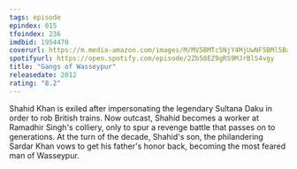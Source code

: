 ```yaml
---
tags: episode
epindex: 015
tfoindex: 236
imdbid: 1954470
coverurl: https://m.media-amazon.com/images/M/MV5BMTc5NjY4MjUwNF5BMl5BanBnXkFtZTgwODM3NzM5MzE@._V1_SY300_CR0,0,202,300_.jpg
spotifyurl: https://open.spotify.com/episode/2Zb58EZ9gRS9MJrBlS4vgy
title: "Gangs of Wasseypur"
releasedate: 2012
rating: "8.2"
---
```


Shahid Khan is exiled after impersonating the legendary Sultana Daku in order to rob British trains. Now outcast, Shahid becomes a worker at Ramadhir Singh's colliery, only to spur a revenge battle that passes on to generations. At the turn of the decade, Shahid's son, the philandering Sardar Khan vows to get his father's honor back, becoming the most feared man of Wasseypur.
